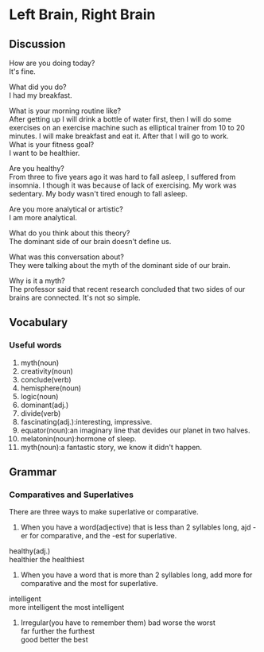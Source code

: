 # Left Brain, Right Brain
## Discussion
How are you doing today?  
It's fine.  

What did you do?  
I had my breakfast.  

What is your morning routine like?  
After getting up I will drink a bottle of water first, then I will do some exercises on an exercise machine such as elliptical trainer from 10 to 20 minutes. I will make breakfast and eat it. After that I will go to work.    
What is your fitness goal?  
I want to be healthier.   

Are you healthy?  
From three to five years ago it was hard to fall asleep, I suffered from insomnia. I though it was because of lack of exercising. My work was sedentary. My body wasn't tired enough to fall asleep.  

Are you more analytical or artistic?  
I am more analytical.  

What do you think about this theory?  
The dominant side of our brain doesn't define us.   

What was this conversation about?  
They were talking about the myth of the dominant side of our brain.  

Why is it a myth?  
The professor said that recent research concluded that two sides of our brains are connected. It's not so simple.   

## Vocabulary
### Useful words
1. myth(noun)
1. creativity(noun)
1. conclude(verb)
1. hemisphere(noun)
1. logic(noun)
1. dominant(adj.)
1. divide(verb)
1. fascinating(adj.):interesting, impressive.
1. equator(noun):an imaginary line that devides our planet in two halves.
1. melatonin(noun):hormone of sleep.
1. myth(noun):a fantastic story, we know it didn't happen.


## Grammar
### Comparatives and Superlatives
There are three ways to make superlative or comparative.  
1. When you have a word(adjective) that is less than 2 syllables long, ajd -er for comparative, and the -est for superlative.

healthy(adj.)  
healthier the healthiest  

1. When you have a word that is more than 2 syllables long, add more for comparative and the most for superlative.  

intelligent  
more intelligent the most intelligent  

1. Irregular(you have to remember them)
bad worse the worst  
far further the furthest  
good better the best  

